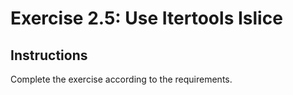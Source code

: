 # Exercise 2.5: Use Itertools Islice

## Instructions

Complete the exercise according to the requirements.
